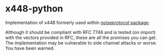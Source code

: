 # x448-python
Implementation of x448 formerly used within [noiseprotocol package](https://github.com/plizonczyk/noiseprotocol).

Although it should be compliant with RFC 7748 and is tested (on import) with the vectors provided in RFC, these are all the promises you can get. The implementation may be vulnerable to side channel attacks or worse. You have been warned.

